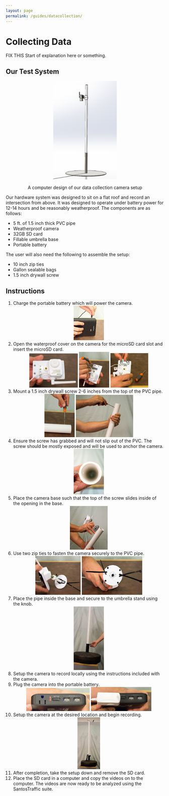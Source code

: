 ```yaml
---
layout: page
permalink: /guides/datacollection/
---
```


# Collecting Data

FIX THIS Start of explanation here or something.

## Our Test System

<center>
<img src="/img/hardware/hardware_cad.png" width="40%">
<p>A computer design of our data collection camera setup</p>
</center>

Our hardware system was designed to sit on a flat roof and record an intersection from above. It was designed to operate under battery power for 12-14 hours and be reasonably weatherproof. The components are as follows:
- 5 ft. of 1.5 inch thick PVC pipe
- Weatherproof camera
- 32GB SD card
- Fillable umbrella base
- Portable battery

The user will also need the following to assemble the setup:
- 10 inch zip ties
- Gallon sealable bags
- 1.5 inch drywall screw

## Instructions

<ol>
    <li>Charge the portable battery which will power the camera.</li>
    <center><img src="/img/hardware/hg1.jpg" width="20%"></center>
    <li>Open the waterproof cover on the camera for the microSD card slot and insert the microSD card.</li>
    <center>
        <img src="/img/hardware/hg2_a.jpg" width="32%">
        <img src="/img/hardware/hg2_b.jpg" width="20%">
        <img src="/img/hardware/hg2_c.jpg" width="25%">
    </center>
    <li>Mount a 1.5 inch drywall screw 2-6 inches from the top of the PVC pipe.</li>
    <center>
        <img src="/img/hardware/hg3_a.jpg" width="20%">
        <img src="/img/hardware/hg3_b.jpg" width="38%">
    </center>
    <li>Ensure the screw has grabbed and will not slip out of the PVC. The screw should be mostly exposed and will be used to anchor the camera.</li>
    <center><img src="/img/hardware/hg4.jpg" width="20%"></center>
    <li>Place the camera base such that the top of the screw slides inside of the opening in the base.</li>
    <center><img src="/img/hardware/hg5.jpg" width="25%"></center>
    <li>Use two zip ties to fasten the camera securely to the PVC pipe.</li>
    <center>
        <img src="/img/hardware/hg6_a.jpg" width="30%">
        <img src="/img/hardware/hg6_b.jpg" width="40%">
    </center>
    <li>Place the pipe inside the base and secure to the umbrella stand using the knob.</li>
    <center><img src="/img/hardware/hg7.jpg" width="20%"></center>
    <li>Setup the camera to record locally using the instructions included with the camera.</li>
    <li>Plug the camera into the portable battery.</li>
    <center>
        <img src="/img/hardware/hg10_a.jpg" width="42%">
        <img src="/img/hardware/hg10_b.jpg" width="40%">
    </center>
    <li>Setup the camera at the desired location and begin recording.</li>
    <center><img src="/img/hardware/hg11.jpg" width="15%"></center>
    <li>After completion, take the setup down and remove the SD card.</li>
    <li>Place the SD card in a computer and copy the videos on to the computer. The videos are now ready to be analyzed using the SantosTraffic suite.</li>
</ol>
